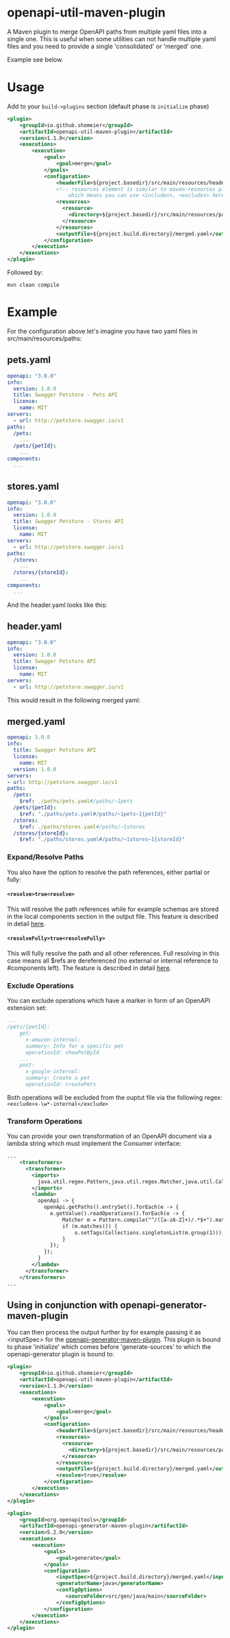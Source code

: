 openapi-util-maven-plugin
============================

A Maven plugin to merge OpenAPI paths from multiple yaml files into a single one.
This is useful when some utilities can not handle multiple yaml files and you need to provide
a single 'consolidated' or 'merged' one.

Example see below.

Usage
============================

Add to your `build->plugins` section (default phase is `initialize` phase)
```xml
<plugin>
    <groupId>io.github.shomeier</groupId>
    <artifactId>openapi-util-maven-plugin</artifactId>
    <version>1.1.0</version>
    <executions>
        <execution>
            <goals>
                <goal>merge</goal>
            </goals>
            <configuration>
                <headerFile>${project.basedir}/src/main/resources/header.yaml<headerFile>
                <!-- resources element is similar to maven-resources plugin
                    which means you can use <includes>, <excludes> here -->
                <resources>
                  <resource>
                    <directory>${project.basedir}/src/main/resources/paths</directory>
                  </resource>
                </resources>
                <outputFile>${project.build.directory}/merged.yaml</outputFile>
            </configuration>
        </execution>
    </executions>
</plugin>
```

Followed by:

```
mvn clean compile
```
Example
============================
For the configuration above let's imagine you have two yaml files in src/main/resources/paths:

## pets.yaml
```yaml
openapi: "3.0.0"
info:
  version: 1.0.0
  title: Swagger Petstore - Pets API
  license:
    name: MIT
servers:
  - url: http://petstore.swagger.io/v1
paths:
  /pets:
    ...
  /pets/{petId}:
    ...
components:
  ...
```

## stores.yaml
```yaml
openapi: "3.0.0"
info:
  version: 1.0.0
  title: Swagger Petstore - Stores API
  license:
    name: MIT
servers:
  - url: http://petstore.swagger.io/v1
paths:
  /stores:
    ...
  /stores/{storeId}:
    ...
components:
  ...
```

And the header.yaml looks like this:

## header.yaml
```yaml
openapi: "3.0.0"
info:
  version: 1.0.0
  title: Swagger Petstore API
  license:
    name: MIT
servers:
  - url: http://petstore.swagger.io/v1
```

This would result in the following merged yaml:

## merged.yaml
```yaml
openapi: 3.0.0
info:
  title: Swagger Petstore API
  license:
    name: MIT
  version: 1.0.0
servers:
- url: http://petstore.swagger.io/v1
paths:
  /pets:
    $ref: ./paths/pets.yaml#/paths/~1pets
  /pets/{petId}:
    $ref: "./paths/pets.yaml#/paths/~1pets~1{petId}"
  /stores:
    $ref: ./paths/stores.yaml#/paths/~1stores
  /stores/{storeId}:
    $ref: "./paths/stores.yaml#/paths/~1stores~1{storeId}"
```
### Expand/Resolve Paths

You also have the option to resolve the path references, either partial or fully:
#### ```<resolve>true<resolve>```
This will resolve the path references while for example schemas are stored in the local components section in the output file. This feature is described in detail [here](https://github.com/swagger-api/swagger-parser#1-resolve).

#### ```<resolveFully>true<resolveFully>```
This will fully resolve the path and all other references.
Full resolving in this case means all $refs are dereferenced (no external or internal reference to #components left).
The feature is described in detail [here](https://github.com/swagger-api/swagger-parser#2-resolvefully).

### Exclude Operations

You can exclude operations which have a marker in form of an OpenAPI extension set:
```yaml
...
/pets/{petId}:
    get:
      x-amazon-internal:
      summary: Info for a specific pet
      operationId: showPetById
    ...
    post:
      x-google-internal:
      summary: Create a pet
      operationId: createPets
```
Both operations will be excluded from the ouptut file via the following regex:
```<exclude>x-\w*-internal</exclude>```

### Transform Operations

You can provide your own transformation of an OpenAPI document via a lambda string which must implement the Consumer<OpenAPI> interface:
```xml
...
    <transformers>
      <transformer>
        <imports>
          java.util.regex.Pattern,java.util.regex.Matcher,java.util.Collections
        </imports>
        <lambda>
          openApi -> {
            openApi.getPaths().entrySet().forEach(e -> {
              e.getValue().readOperations().forEach(o -> {
                  Matcher m = Pattern.compile("^/([a-zA-Z]+)/.*$+").matcher(e.getKey());
                  if (m.matches()) {
                      o.setTags(Collections.singletonList(m.group(1)));
                  }
              });
            });
          }
        </lambda>
      </transformer>
    </transformers>
...
```
## Using in conjunction with openapi-generator-maven-plugin

You can then process the output further by for example passing it as \<inputSpec\> for the [openapi-generator-maven-plugin](https://github.com/OpenAPITools/openapi-generator/blob/master/modules/openapi-generator-maven-plugin/README.md).
This plugin is bound to phase 'initialize' which comes before 'generate-sources' to which the openapi-generator plugin is bound to:

```xml
<plugin>
    <groupId>io.github.shomeier</groupId>
    <artifactId>openapi-util-maven-plugin</artifactId>
    <version>1.1.0</version>
    <executions>
        <execution>
            <goals>
                <goal>merge</goal>
            </goals>
            <configuration>
                <headerFile>${project.basedir}/src/main/resources/header.yaml<headerFile>
                <resources>
                  <resource>
                    <directory>${project.basedir}/src/main/resources/paths</directory>
                  </resource>
                </resources>
                <outputFile>${project.build.directory}/merged.yaml</outputFile>
                <resolve>true</resolve>
            </configuration>
        </execution>
    </executions>
</plugin>

<plugin>
    <groupId>org.openapitools</groupId>
    <artifactId>openapi-generator-maven-plugin</artifactId>
    <version>5.2.0</version>
    <executions>
        <execution>
            <goals>
                <goal>generate</goal>
            </goals>
            <configuration>
                <inputSpec>${project.build.directory}/merged.yaml</inputSpec>
                <generatorName>java</generatorName>
                <configOptions>
                   <sourceFolder>src/gen/java/main</sourceFolder>
                </configOptions>
            </configuration>
        </execution>
    </executions>
</plugin>
```
